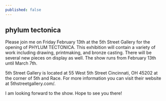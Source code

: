 ```yaml
---
published: false
---
```


## phylum tectonica

Please join me on Friday February 13th at the 5th Street Gallery for the opening of PHYLUM TECTONICA.  This exhibition will contain a variety of work including drawing, printmaking, and bronze casting.  There will be several new pieces on display as well.  The show runs from February 13th until March 7th.

5th Street Gallery is located at 55 West 5th Street Cincinnati, OH 45202 at the corner of 5th and Race.  For more information you can visit their website at 5thstreetgallery.com/.  

I am looking forward to the show. Hope to see you there!

